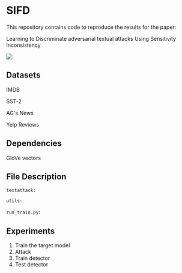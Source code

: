 # SIFD

This repository contains code to reproduce the results for the paper:

Learning to Discriminate adversarial textual attacks Using Sensitivity Inconsistency

![](C:\Users\93642\Desktop\figure3.0.png)

## Datasets

IMDB

SST-2

AG's News

Yelp Reviews

## Dependencies

GloVe vectors

## File Description

`textattack:`

`utils:`

`run_train.py`:

## Experiments

1. Train the target model
2. Attack
3. Train detector
4. Test detector
